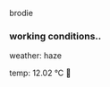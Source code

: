 brodie

<!--weather_start-->
### working conditions..

weather: haze 

temp: 12.02 °C 👕

<!--weather_end-->
